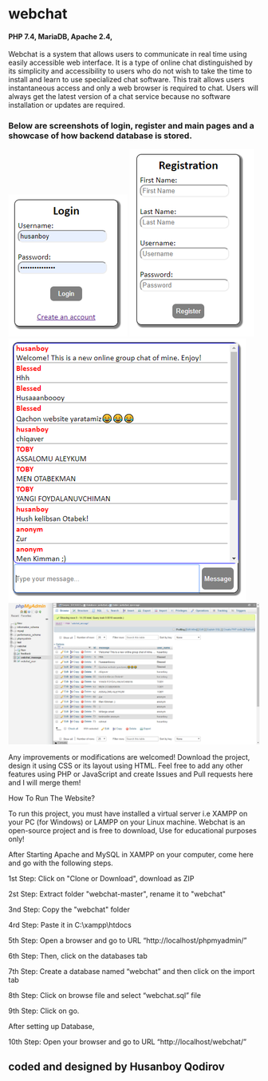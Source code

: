 # webchat

<h4>PHP 7.4, MariaDB, Apache 2.4, </h4>

Webchat is a system that allows users to communicate in real time using easily accessible web interface. It is a type of online chat distinguished by its simplicity and accessibility to users who do not wish to take the time to install and learn to use specialized chat software. This trait allows users instantaneous access and only a web browser is required to chat. Users will always get the latest version of a chat service because no software installation or updates are required.

<h3>Below are screenshots of login, register and main pages and a showcase of how backend database is stored.</h3>

<img src="images/login-page.PNG">
<img src="images/register-page.PNG">
<img src="images/main-page.PNG">
<img src="images/database-backend.png">

Any improvements or modifications are welcomed! Download the project, design it using CSS or its layout using HTML. Feel free to add any other features using PHP or JavaScript and create Issues and Pull requests here and I will merge them!

How To Run The Website?

To run this project, you must have installed a virtual server i.e XAMPP on your PC (for Windows) or LAMPP on your Linux machine. Webchat is an open-source project and is free to download, Use for educational purposes only!

After Starting Apache and MySQL in XAMPP on your computer, come here and go with the following steps.

1st Step: Click on "Clone or Download", download as ZIP

2st Step: Extract folder "webchat-master", rename it to "webchat"

3nd Step: Copy the "webchat" folder 

4rd Step: Paste it in C:\xampp\htdocs

5th Step: Open a browser and go to URL “http://localhost/phpmyadmin/”

6th Step: Then, click on the databases tab

7th Step: Create a database named “webchat” and then click on the import tab

8th Step: Click on browse file and select “webchat.sql” file

9th Step: Click on go.

After setting up Database,

10th Step: Open your browser and go to URL “http://localhost/webchat/”

<h2>coded and designed by Husanboy Qodirov</h2>
